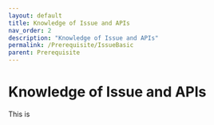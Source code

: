 ```yaml
---
layout: default
title: Knowledge of Issue and APIs
nav_order: 2
description: "Knowledge of Issue and APIs"
permalink: /Prerequisite/IssueBasic
parent: Prerequisite
---
```


# Knowledge of Issue and APIs

This is 
